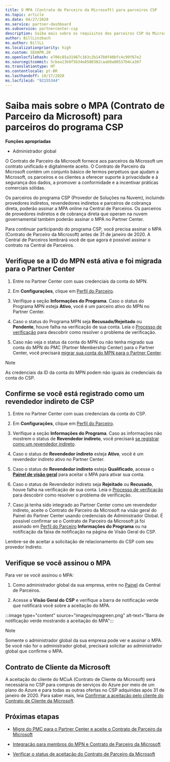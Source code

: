 ```yaml
---
title: O MPA (Contrato de Parceiro da Microsoft) para parceiros CSP
ms.topic: article
ms.date: 04/27/2020
ms.service: partner-dashboard
ms.subservice: partnercenter-csp
description: Saiba mais sobre os requisitos dos parceiros CSP da Microsoft para assinar e verificar esse MPA (Contrato de Parceiro da Microsoft) unificado e digitalmente aceito.
author: BillLinzbach
ms.author: BillLi
ms.localizationpriority: high
ms.custom: SEOAPR.20
ms.openlocfilehash: e706c85a31967c163c2b147b0f40bfc4c99f67e2
ms.sourcegitcommit: 5cbea13b9f5b34e8588382caab9a08537b4ca36f
ms.translationtype: HT
ms.contentlocale: pt-BR
ms.lasthandoff: 10/17/2020
ms.locfileid: "92155344"
---
```

# <a name="learn-about-the-microsoft-partner-agreement-mpa-for-csp-program-partners"></a>Saiba mais sobre o MPA (Contrato de Parceiro da Microsoft) para parceiros do programa CSP

**Funções apropriadas**

- Administrador global

O Contrato de Parceiro da Microsoft fornece aos parceiros da Microsoft um contrato unificado e digitalmente aceito. O Contrato de Parceiro da Microsoft contém um conjunto básico de termos perpétuos que ajudam a Microsoft, os parceiros e os clientes a oferecer suporte à privacidade e à segurança dos dados, a promover a conformidade e a incentivar práticas comerciais sólidas.

Os parceiros do programa CSP (Provedor de Soluções na Nuvem), incluindo provedores indiretos, revendedores indiretos e parceiros de cobrança direta, poderão assinar a MPA online na Central de Parceiros. Os parceiros de provedores indiretos e de cobrança direta que operam na nuvem governamental também poderão assinar o MPA no Partner Center.

Para continuar participando do programa CSP, você precisa assinar o MPA (Contrato de Parceiro da Microsoft) antes de 31 de janeiro de 2020. A Central de Parceiros lembrará você de que agora é possível assinar o contrato na Central de Parceiros.

## <a name="verify-your-mpn-id-is-active-and-migrated-to-partner-center"></a>Verifique se a ID do MPN está ativa e foi migrada para o Partner Center

1. Entre no Partner Center com suas credenciais da conta do MPN.
 
1. Em **Configurações**, clique em [Perfil do Parceiro](https://partner.microsoft.com/pcv/accountsettings/connectedpartnerprofile).

1. Verifique a seção **Informações do Programa**. Caso o status do Programa MPN esteja **Ativo**, você é um parceiro ativo do MPN no Partner Center.
 
1. Caso o status do Programa MPN seja **Recusado/Rejeitado** ou **Pendente**, houve falha na verificação de sua conta. Leia o [Processo de verificação](verification-responses.md) para descobrir como resolver o problema de verificação.

1. Caso não veja o status da conta do MPN ou não tenha migrado sua conta do MPN do PMC (Partner Membership Center) para o Partner Center, você precisará [migrar sua conta do MPN para o Partner Center](move-pmc-pc-map.md).

>[!NOTE]
>As credenciais da ID da conta do MPN podem não iguais às credenciais da conta do CSP.

## <a name="confirm-you-are-enrolled-as-a-csp-indirect-reseller"></a>Confirme se você está registrado como um revendedor indireto de CSP

1. Entre no Partner Center com suas credenciais da conta do CSP.

1. Em **Configurações**, clique em [Perfil do Parceiro](https://partner.microsoft.com/pcv/accountsettings/partnerprofile).

1. Verifique a seção **Informações do Programa**. Caso as informações não mostrem o status de **Revendedor indireto**, você precisará [se registrar como um revendedor indireto](https://partner.microsoft.com/cloud-solution-provider/whats-required).

1. Caso o status de **Revendedor indireto** esteja **Ativo**, você é um revendedor indireto ativo no Partner Center.
 
4. Caso o status de **Revendedor indireto** esteja **Qualificado**, acesse o [**Painel de visão geral**](https://partner.microsoft.com/pcv/dashboard/overview) para aceitar o MPA para ativar sua conta.
 
1. Caso o status de Revendedor indireto seja **Rejeitado** ou **Recusado**, houve falha na verificação de sua conta. Leia o [Processo de verificação](verification-responses.md) para descobrir como resolver o problema de verificação.

1. Caso já tenha sido integrado ao Partner Center como um revendedor indireto, aceite o Contrato de Parceiro da Microsoft na visão geral do Painel do Partner Center usando credenciais de Administrador Global. É possível confirmar se o Contrato de Parceiro da Microsoft já foi assinado em [Perfil do Parceiro](https://partner.microsoft.com/pcv/accountsettings/partnerprofile) **Informações do Programa** ou na notificação da faixa de notificação na página de Visão Geral do CSP.

Lembre-se de aceitar a solicitação de relacionamento do CSP com seu provedor Indireto.

## <a name="verify-that-you-have-signed-the-mpa"></a>Verifique se você assinou o MPA

Para ver se você assinou o MPA:

1. Como administrador global da sua empresa, entre no [Painel](https://partner.microsoft.com/dashboard/home) da Central de Parceiros.

2. Acesse a **Visão Geral do CSP** e verifique a barra de notificação verde que notificará você sobre a aceitação do MPA.
 
:::image type="content" source="images/mpagreen.png" alt-text="Barra de notificação verde mostrando a aceitação do MPA":::

>[!NOTE]
>Somente o administrador global da sua empresa pode ver e assinar o MPA. Se você não for o administrador global, precisará solicitar ao administrador global que confirme o MPA.

## <a name="microsoft-customer-agreement"></a>Contrato de Cliente da Microsoft

A aceitação do cliente do MCuA (Contrato de Cliente da Microsoft) será necessária no CSP para compras de serviços do Azure por meio de um plano do Azure e para todas as outras ofertas no CSP adquiridas após 31 de janeiro de 2020. Para saber mais, leia [Confirmar a aceitação pelo cliente do Contrato de Cliente da Microsoft](confirm-customer-agreement.md).

## <a name="next-steps"></a>Próximas etapas

- [Migre do PMC para o Partner Center e aceite o Contrato de Parceiro da Microsoft](https://assetsprod.microsoft.com/mpn/migrate-pmc-pc-mpa-guide.pptx)

- [Integração para membros do MPN e Contrato de Parceiro da Microsoft](https://assetsprod.microsoft.com/mpn/onboard-pc-csp-mpn-mpa-guide.pptx)

- [Verificar o status de aceitação do Contrato de Parceiro da Microsoft](https://assetsprod.microsoft.com/mpn/verify-mpa-acceptance-status.pptx)
